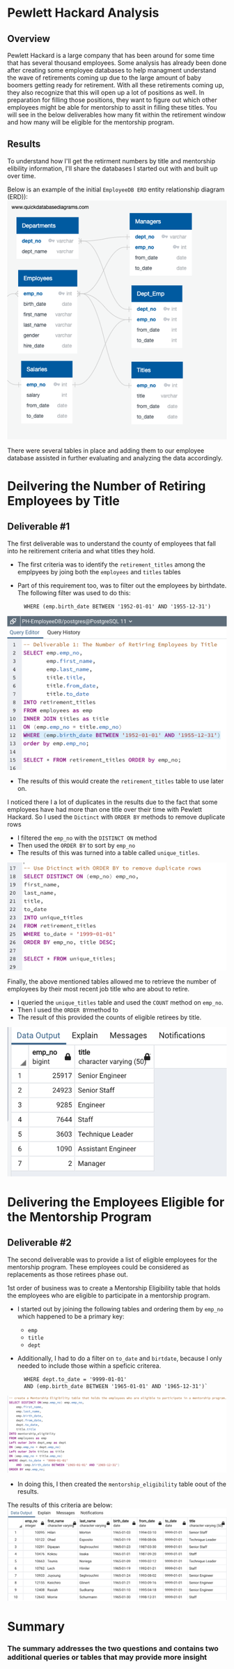 # Pewlett Hackard Analysis

## Overview

Pewlett Hackard is a large company that has been around for some time that has several thousand employees. Some analysis has already been done after creating some employee databases to help managment understand the wave of retirements coming up due to the large amount of baby boomers getting ready for retirement. With all these retirements coming up, they also recognize that this will open up a lot of positions as well. In preparation for filling those positions, they want to figure out which other employees might be able for mentorship to assit in filling these titles. You will see in the below deliverables how many fit within the retirement window and how many will be eligible for the mentorship program.
## Results

To understand how I'll get the retirment numbers by title and mentorship elibility information, I'll share the databases I started out with and built up over time.

Below is an example of the initial `EmployeeDB ERD` entity relationship diagram (ERD)):
![employee-db](https://github.com/hastyjr/Pewlett-Hackard-Analysis/blob/main/Resources/EmployeeDB.png)

There were several tables in place and adding them to our employee database assisted in further evaluating and analyzing the data accordingly.

# Deilvering the Number of Retiring Employees by Title
## Deliverable #1

The first deliverable was to understand the county of  employees that fall into he reitirement criteria and what titles they hold.

* The first criteria was to identify the `retirement_titles` among the emplpyees by joing both the `employees` and `titles` tables

* Part of this requirement too, was to filter out the employees by birthdate. The following filter was used to do this:

        WHERE (emp.birth_date BETWEEN '1952-01-01' AND '1955-12-31')

![del1_1](https://github.com/hastyjr/Pewlett-Hackard-Analysis/blob/main/Resources/del1_1.png)

* The results of this would create the `retirement_titles` table to use later on.

I noticed there I a lot of duplicates in the results due to the fact that some employees have had more than one title over their time with Pewlett Hackard. So I used the `Dictinct` with `ORDER BY` methods to remove duplicate rows

* I filtered the `emp_no` with the `DISTINCT ON` method
* Then used the `ORDER BY` to sort by `emp_no`
* The results of this was turned into a table called `unique_titles`.

![del1_2](https://github.com/hastyjr/Pewlett-Hackard-Analysis/blob/main/Resources/del1_2.png)

Finally, the above mentioned tables allowed me to retrieve the number of employees by their most recent job title who are about to retire.

* I queried the `unique_titles` table and used the `COUNT` method on `emp_no`.
* Then I used the `ORDER BY`method to
* The result of this provided the counts of eligible retirees by title.

![del1_3](https://github.com/hastyjr/Pewlett-Hackard-Analysis/blob/main/Resources/del1_3.png)

# Delivering the Employees Eligible for the Mentorship Program
## Deliverable #2

The second deliverable was to provide a list of eligible employees for the mentorship program. These employees could be considered as replacements as those retirees phase out. 

1st order of business was to create a Mentorship Eligibility table that holds the employees who are eligible to participate in a mentorship program.

* I started out by joining the following tables and ordering them by `emp_no` which happened to be a primary key:
    * `emp`
    * `title`
    * `dept`
* Additionally, I had to do a filter on `to_date` and `birtdate`, because I only needed to include those within a speficic criterea.

        WHERE dept.to_date = '9999-01-01'
	    AND (emp.birth_date BETWEEN '1965-01-01' AND '1965-12-31')`
![del2_2](https://github.com/hastyjr/Pewlett-Hackard-Analysis/blob/main/Resources/del2_2.png)

* In doing this, I then created the `mentorship_eligibility` table oout of the results. 

The results of this criteria are below:
![del2_2](https://github.com/hastyjr/Pewlett-Hackard-Analysis/blob/main/Resources/del2_3.png)


# Summary

### The summary addresses the two questions and contains two additional queries or tables that may provide more insight
